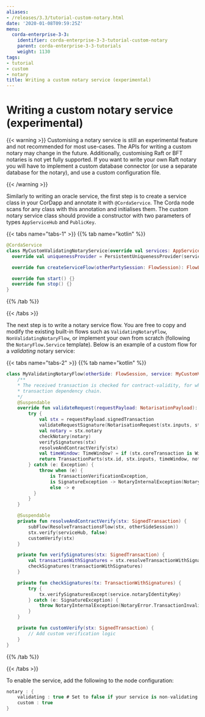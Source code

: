 ```yaml
---
aliases:
- /releases/3.3/tutorial-custom-notary.html
date: '2020-01-08T09:59:25Z'
menu:
  corda-enterprise-3-3:
    identifier: corda-enterprise-3-3-tutorial-custom-notary
    parent: corda-enterprise-3-3-tutorials
    weight: 1130
tags:
- tutorial
- custom
- notary
title: Writing a custom notary service (experimental)
---
```





# Writing a custom notary service (experimental)


{{< warning >}}
Customising a notary service is still an experimental feature and not recommended for most use-cases. The APIs
for writing a custom notary may change in the future. Additionally, customising Raft or BFT notaries is not yet
fully supported. If you want to write your own Raft notary you will have to implement a custom database connector
(or use a separate database for the notary), and use a custom configuration file.

{{< /warning >}}


Similarly to writing an oracle service, the first step is to create a service class in your CorDapp and annotate it
with `@CordaService`. The Corda node scans for any class with this annotation and initialises them. The custom notary
service class should provide a constructor with two parameters of types `AppServiceHub` and `PublicKey`.

{{< tabs name="tabs-1" >}}
{{% tab name="kotlin" %}}
```kotlin
@CordaService
class MyCustomValidatingNotaryService(override val services: AppServiceHub, override val notaryIdentityKey: PublicKey) : TrustedAuthorityNotaryService() {
  override val uniquenessProvider = PersistentUniquenessProvider(services.clock)

  override fun createServiceFlow(otherPartySession: FlowSession): FlowLogic<Void?> = MyValidatingNotaryFlow(otherPartySession, this)

  override fun start() {}
  override fun stop() {}
}
```
{{% /tab %}}

{{< /tabs >}}

The next step is to write a notary service flow. You are free to copy and modify the existing built-in flows such
as `ValidatingNotaryFlow`, `NonValidatingNotaryFlow`, or implement your own from scratch (following the
`NotaryFlow.Service` template). Below is an example of a custom flow for a *validating* notary service:

{{< tabs name="tabs-2" >}}
{{% tab name="kotlin" %}}
```kotlin
class MyValidatingNotaryFlow(otherSide: FlowSession, service: MyCustomValidatingNotaryService) : NotaryServiceFlow(otherSide, service) {
    /**
    * The received transaction is checked for contract-validity, for which the caller also has to to reveal the whole
    * transaction dependency chain.
    */
    @Suspendable
    override fun validateRequest(requestPayload: NotarisationPayload): TransactionParts {
        try {
            val stx = requestPayload.signedTransaction
            validateRequestSignature(NotarisationRequest(stx.inputs, stx.id), requestPayload.requestSignature)
            val notary = stx.notary
            checkNotary(notary)
            verifySignatures(stx)
            resolveAndContractVerify(stx)
            val timeWindow: TimeWindow? = if (stx.coreTransaction is WireTransaction) stx.tx.timeWindow else null
            return TransactionParts(stx.id, stx.inputs, timeWindow, notary!!)
        } catch (e: Exception) {
            throw when (e) {
                is TransactionVerificationException,
                is SignatureException -> NotaryInternalException(NotaryError.TransactionInvalid(e))
                else -> e
          }
        }
    }

    @Suspendable
    private fun resolveAndContractVerify(stx: SignedTransaction) {
        subFlow(ResolveTransactionsFlow(stx, otherSideSession))
        stx.verify(serviceHub, false)
        customVerify(stx)
    }

    private fun verifySignatures(stx: SignedTransaction) {
        val transactionWithSignatures = stx.resolveTransactionWithSignatures(serviceHub)
        checkSignatures(transactionWithSignatures)
    }

    private fun checkSignatures(tx: TransactionWithSignatures) {
        try {
            tx.verifySignaturesExcept(service.notaryIdentityKey)
        } catch (e: SignatureException) {
            throw NotaryInternalException(NotaryError.TransactionInvalid(e))
        }
    }

    private fun customVerify(stx: SignedTransaction) {
        // Add custom verification logic
    }
}
```
{{% /tab %}}

{{< /tabs >}}

To enable the service, add the following to the node configuration:

```kotlin
notary : {
    validating : true # Set to false if your service is non-validating
    custom : true
}
```

